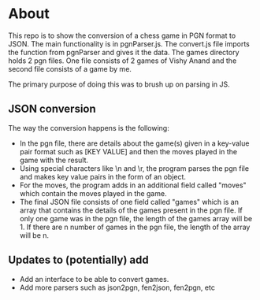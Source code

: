 # About
This repo is to show the conversion of a chess game in PGN format to JSON.
The main functionality is in pgnParser.js.
The convert.js file imports the function from pgnParser and gives it the data.
The games directory holds 2 pgn files. One file consists of 2 games of Vishy Anand and the second file consists of a game by me.

The primary purpose of doing this was to brush up on parsing in JS.

## JSON conversion
The way the conversion happens is the following:

- In the pgn file, there are details about the game(s) given in a key-value pair format such as [KEY VALUE] and then the moves played in the game with the result.
- Using special characters like \n and \r, the program parses the pgn file and makes key value pairs in the form of an object.
- For the moves, the program adds in an additional field called "moves" which contain the moves played in the game.
- The final JSON file consists of one field called "games" which is an array that contains the details of the games present in the pgn file. If only one game was in the pgn file, the length of the games array will be 1. If there are n number of games in the pgn file, the length of the array will be n.

## Updates to (potentially) add
- Add an interface to be able to convert games.
- Add more parsers such as json2pgn, fen2json, fen2pgn, etc
